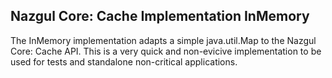 ## Nazgul Core: Cache Implementation InMemory

The InMemory implementation adapts a simple java.util.Map to the Nazgul Core: Cache API.
This is a very quick and non-evicive implementation to be used for tests and standalone
non-critical applications.